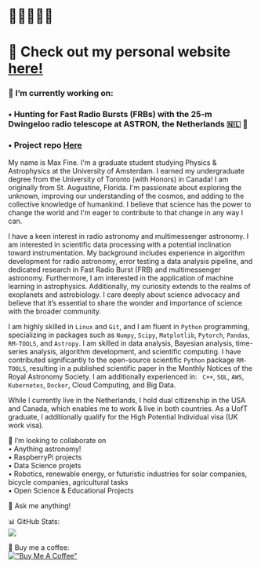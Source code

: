 <!-- steelblue, alpha=0.5, firebrick, orchid --> 

# 🧙‍♂️🐚📡💫 
# 🔗 Check out my personal website [here!](https://afinemax.github.io/afinemax1/) <br> 

 ### 🔭 I’m currently working on:<br>
 ### •  Hunting for Fast Radio Bursts (FRBs) with the 25-m Dwingeloo radio telescope at ASTRON, the Netherlands 🇳🇱 📡
 ### • Project repo [Here](https://github.com/afinemax/Astron_2024)
 

My name is Max Fine. I'm a graduate student studying Physics & Astrophysics at the University of Amsterdam. I earned my undergraduate degree from the University of Toronto (with Honors)  in Canada! I am originally from St. Augustine, Florida. I'm passionate about exploring the unknown, improving our understanding of the cosmos, and adding to the collective knowledge of humankind. I believe that science has the power to change the world and I'm eager to contribute to that change in any way I can.<br> 

I have a keen interest in radio astronomy and multimessenger astronomy. I am interested in scientific
data processing with a potential inclination toward instrumentation. My background includes experience in algorithm development for radio astronomy, error testing a data
analysis pipeline, and dedicated research in Fast Radio Burst (FRB) and multimessenger astronomy.
Furthermore, I am interested in the application of machine learning in astrophysics. Additionally, my
curiosity extends to the realms of exoplanets and astrobiology. I care deeply about science
advocacy and believe that it’s essential to share the wonder and importance of science with the broader
community. <br> 

I am highly skilled in <code>Linux</code> and <code>Git</code>, and I am fluent in <code>Python</code> programming, specializing in packages such as <code>Numpy</code>, <code>Scipy</code>, <code>Matplotlib</code>, <code>Pytorch</code>, <code>Pandas</code>, <code>RM-TOOLS</code>, and <code>Astropy</code>. I am skilled in data analysis, Bayesian analysis, time-series analysis, algorithm development, and scientific computing. I have contributed significantly to the open-source scientific <code>Python</code> package <code>RM-TOOLS</code>, resulting in a published scientific paper in the Monthly Notices of the Royal Astronomy Society. I am additionally experienced in:  <code> C++</code>, <code>SQL</code>, <code>AWS</code>, <code>Kubernetes</code>, <code>Docker</code>, Cloud Computing, and Big Data.<br>


While I currently live in the Netherlands, I hold dual citizenship in the USA and Canada, which enables me to work & live in both countries.  As a UofT graduate, I additionally qualify for the High Potential Individual visa (UK work visa).  


<!--
🔭 I’m currently working on:<br>
•  Searching for Gamma-rays from FRBs using SWIFT/BAT & GUANO
-->

👯 I’m looking to collaborate on<br>
•  Anything astronomy!<br>
•  RaspberryPi projects<br>
•  Data Science projets<br>
•  Robotics, renewable energy, or futuristic industries for solar companies, bicycle companies, agricultural tasks <br>
•  Open Science & Educational Projects<br>


💬 Ask me anything!<br> 





<!--
# 🧙‍♂️🐚📡💫 About Me:

🔗 Check out my perosnal website [here!](https://afinemax.github.io/afinemax1/) <br> 

🔭 I’m currently working on:<br>        •  Searching for Gamma-rays from FRBs using SWIFT/BAT & GUANO<br><br>👯 I’m looking to collaborate on<br>        •  Anything astronomy!<br>        •  RaspberryPi projects<br>        •  Basic Algorithm trading <br><br><br>💬 Ask me about<br>        •  My research!<br>


[!["Buy Me A Coffee"](https://www.buymeacoffee.com/assets/img/custom_images/orange_img.png)](https://www.buymeacoffee.com/afinemax)
-->
📊 GitHub Stats: <br>
![](https://github-readme-streak-stats.herokuapp.com/?user=afinemax&theme=dark&hide_border=true)<br/>

💸 Buy me a coffee:<br> 
[!["Buy Me A Coffee"](https://www.buymeacoffee.com/assets/img/custom_images/orange_img.png)](https://www.buymeacoffee.com/afinemax) 


<!--
### ✍️ Random Dev Quote
![](https://quotes-github-readme.vercel.app/api?type=horizontal&theme=radical)

---
[![](https://visitcount.itsvg.in/api?id=afinemax&icon=0&color=0)](https://visitcount.itsvg.in)

<!-- Proudly created with GPRM ( https://gprm.itsvg.in ) -->
